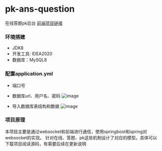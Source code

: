# pk-ans-question
在线答题pk后台
[前端项目链接](https://github.com/liuzxhixian/answer-pk)

### 环境搭建

* JDK8
* 开发工具: IDEA2020
* 数据库：MySQL8

### 配置application.yml

* 端口号
* 数据库url、用户名、密码
![image](https://user-images.githubusercontent.com/46297458/141418923-3a550a3b-ec30-4f3d-bbb2-145a41c6d402.png)

* 导入数据库表结构和数据
![image](https://user-images.githubusercontent.com/46297458/141419468-2b8177e7-f58a-45fc-99b4-31e5eac87839.png)

### 项目原理
本项目主要是通过websocket和前端进行通信，使用springboot和spring对websocket的实现。
针对在线、答题、pk这些机制设计了对应的模型。具体可以下载项目阅读源码，有需要后续在更新说明
